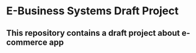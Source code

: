 # E-Business Systems Draft Project

## This repository contains a draft project about e-commerce app
